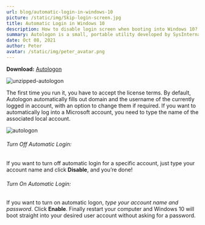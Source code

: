 ```yaml
---
url: blog/automatic-login-in-windows-10
picture: /static/img/Skip-login-screen.jpg
title: Automatic Login in Windows 10
description: How to disable login screen when booting into Windows 10? There are also times you want to turn on automatic login to save your time to enter a password each time you switch on your computer.
summary: Autologon is a small, portable utility developed by SysInternals that makes the job of setting up Windows automatic logon even more simple. After you’ve downloaded it, unzip it and run the executable file.
date: Oct 08, 2021
author: Peter
avatar: /static/img/peter_avatar.png
---
```

**Download:** [Autologon](https://docs.microsoft.com/en-us/sysinternals/downloads/autologon)

![unzipped-autologon](/static/img/unzipped-autologon.png)

The first time you run it, you have to accept the license terms. By default, Autologon automatically fills out domain and the username of the currently logged in account, with an option to change them if required. If you want to automatically log into a Microsoft account, you need to type the name of the associated local account.

![autologon](/static/img/autologon.png)

###### Turn Off Automatic Login:
If you want to turn off automatic login for a specific account, just type your account name and click **Disable**, and you’re done!

###### Turn On Automatic Login:
If you want to turn on automatic logon, *type your account name and password*. Click **Enable**. Finally restart your computer and Windows 10 will boot straight into your desired user account without asking for a password.